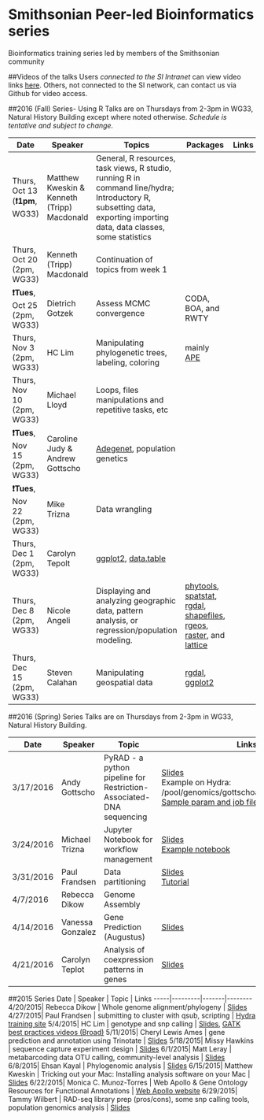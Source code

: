 # Smithsonian Peer-led Bioinformatics series
Bioinformatics training series led by members of the Smithsonian community

##Videos of the talks
Users *connected to the SI Intranet* can view video links [here](http://darwin.si.edu/ads/Lists/Links/Peer-led-video.aspx). Others, not connected to the SI network, can contact us via Github for video access.

##2016 (Fall) Series- Using R
Talks are on Thursdays from 2-3pm in WG33, Natural History Building except where noted otherwise.
*Schedule is tentative and subject to change.*

Date | Speaker | Topics | Packages | Links
-----|---------|--------|----------|------
Thurs, Oct 13 (**❗1pm**, WG33)| Matthew Kweskin & Kenneth (Tripp) Macdonald|General, R resources, task views, R studio, running R in command line/hydra; Introductory R, subsetting data, exporting importing data, data classes, some statistics||
Thurs, Oct 20 (2pm, WG33)| Kenneth (Tripp) Macdonald|Continuation of topics from week 1||
**❗Tues**, Oct 25 (2pm, WG33)| Dietrich Gotzek|Assess MCMC convergence|CODA, BOA, and RWTY|
Thurs, Nov 3 (2pm, WG33) | HC Lim|Manipulating phylogenetic trees, labeling, coloring|mainly [APE](https://cran.r-project.org/web/packages/ape/index.html)|
Thurs, Nov 10 (2pm, WG33) |Michael Lloyd|Loops, files manipulations and repetitive tasks, etc||
**❗Tues**, Nov 15 (2pm, WG33)|Caroline Judy & Andrew Gottscho|[Adegenet](https://github.com/thibautjombart/adegenet/wiki), population genetics||
**❗Tues**, Nov 22 (2pm, WG33)|Mike Trizna|Data wrangling||
Thurs, Dec 1 (2pm, WG33)|Carolyn Tepolt|[ggplot2](http://ggplot2.org/), [data.table](https://github.com/Rdatatable/data.table/wiki)||
Thurs, Dec 8 (2pm, WG33)|Nicole Angeli|Displaying and analyzing geographic data, pattern analysis, or regression/population modeling.|[phytools](https://github.com/liamrevell/phytools), [spatstat](http://spatstat.github.io/), [rgdal](https://cran.r-project.org/web/packages/rgdal/index.html), [shapefiles](https://cran.r-project.org/web/packages/shapefiles/index.html), [rgeos](https://cran.r-project.org/web/packages/rgeos/index.html), [raster](https://cran.r-project.org/web/packages/raster/index.html), and [lattice](https://cran.r-project.org/web/packages/lattice/index.html)|
Thurs, Dec 15 (2pm, WG33)|Steven Calahan|Manipulating geospatial data|[rgdal](https://cran.r-project.org/web/packages/rgdal/index.html), [ggplot2](http://ggplot2.org/)|

##2016 (Spring) Series
Talks are on Thursdays from 2-3pm in WG33, Natural History Building.

Date | Speaker | Topic | Links
-----|---------|------|------
3/17/2016 | Andy Gottscho | PyRAD - a python pipeline for Restriction-Associated-DNA sequencing | [Slides](2016/Gottscho-PyRAD/pyRAD.pdf)<br/>Example on Hydra: /pool/genomics/gottschoa/test_pyrad_module<br/>[Sample param and job files](2016/Gottscho-PyRAD)
3/24/2016 | Michael Trizna | Jupyter Notebook for workflow management |  [Slides](2016/Trizna-Jupyter.pdf)<br/>[Example notebook](https://github.com/MikeTrizna/jupyter_notebook_presentation/blob/master/Jupyter%20Notebook%20Talk.ipynb)
3/31/2016 | Paul Frandsen | Data partitioning | [Slides](https://github.com/SmithsonianWorkshops/Peer-Led-Bioinformatics/blob/master/2016/Frandsen-PartitionFinder/PF.pdf)<br/>[Tutorial](https://github.com/SmithsonianWorkshops/Peer-Led-Bioinformatics/blob/master/2016/Frandsen-PartitionFinder/tutorial.md)
4/7/2016 | Rebecca Dikow | Genome Assembly
4/14/2016 | Vanessa Gonzalez | Gene Prediction (Augustus) | [Slides](2016/GonzalezVL_GenePredictionInAugustus.pdf)
4/21/2016 | Carolyn Teplot | Analysis of coexpression patterns in genes | [Slides](2016/Tepolt-GenTools_popgen.pdf)

##2015 Series
Date | Speaker | Topic | Links
-----|---------|-------|--------
4/20/2015| Rebecca Dikow | Whole genome alignment/phylogeny | [Slides](2015/Dikow_WGalignment_4_19_15.pdf)
4/27/2015| Paul Frandsen | submitting to cluster with qsub, scripting | [Hydra training site](https://github.com/SmithsonianWorkshops/Hydra-workshop)
5/4/2015| HC Lim | genotype and snp calling | [Slides](2015/Lim_SNP_calling.pdf), [GATK best practices videos (Broad)](http://www.broadinstitute.org/partnerships/education/broade/best-practices-variant-calling-gatk-1)
5/11/2015| Cheryl Lewis Ames | gene prediction and annotation using Trinotate | [Slides](2015/Ames_Tinotate_Gene_Annotation_CLAMES_final_ed.pdf)
5/18/2015| Missy Hawkins | sequence capture experiment design | [Slides](2015/Hawkins-SeqCap-Exp-Design.pdf)
6/1/2015| Matt Leray | metabarcoding data OTU calling, community-level analysis | [Slides](2015/Leray-MetabarcodingAnalysis.pdf)
6/8/2015| Ehsan Kayal | Phylogenomic analysis | [Slides](2015/Kayal_2015-6-8.pdf)
6/15/2015| Matthew Kweskin | Tricking out your Mac: Installing analysis software on your Mac | [Slides](2015/Kweskin-Mac.pdf)
6/22/2015| Monica C. Munoz-Torres | Web Apollo & Gene Ontology Resources for Functional Annotations | [Web Apollo website](http://genomearchitect.org)
6/29/2015| Tammy Wilbert | RAD-seq library prep (pros/cons), some snp calling tools, population genomics analysis |  [Slides](2015/Wilbert-RADseq_and_popgen.pdf)
